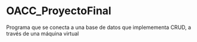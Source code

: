 # OACC_ProyectoFinal
Programa que se conecta a una base de datos que implemementa CRUD, a través de una máquina virtual
